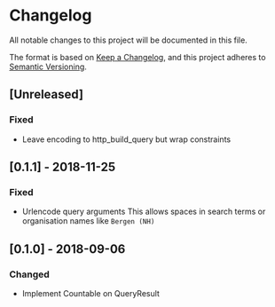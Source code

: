 # Changelog
All notable changes to this project will be documented in this file.

The format is based on [Keep a Changelog](https://keepachangelog.com/en/1.0.0/),
and this project adheres to [Semantic Versioning](https://semver.org/spec/v2.0.0.html).

## [Unreleased]
### Fixed
- Leave encoding to http_build_query but wrap constraints

## [0.1.1] - 2018-11-25
### Fixed
- Urlencode query arguments
  This allows spaces in search terms or organisation names like `Bergen (NH)`

## [0.1.0] - 2018-09-06
### Changed
- Implement Countable on QueryResult

